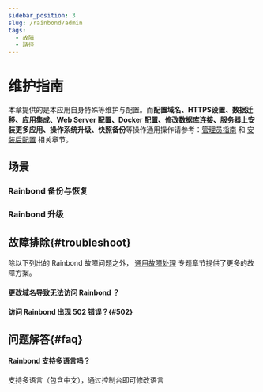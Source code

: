 ```yaml
---
sidebar_position: 3
slug: /rainbond/admin
tags:
  - 故障
  - 路径
---
```



# 维护指南

本章提供的是本应用自身特殊等维护与配置。而**配置域名、HTTPS设置、数据迁移、应用集成、Web Server 配置、Docker 配置、修改数据库连接、服务器上安装更多应用、操作系统升级、快照备份**等操作通用操作请参考：[管理员指南](../administrator) 和 [安装后配置](../install/setup) 相关章节。

## 场景

### Rainbond 备份与恢复

### Rainbond 升级

## 故障排除{#troubleshoot}

除以下列出的 Rainbond 故障问题之外， [通用故障处理](../troubleshoot) 专题章节提供了更多的故障方案。  

#### 更改域名导致无法访问 Rainbond ？

#### 访问 Rainbond 出现 502 错误？{#502}


## 问题解答{#faq}

#### Rainbond 支持多语言吗？

支持多语言（包含中文），通过控制台即可修改语言

